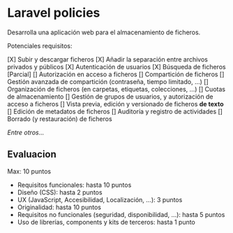 # Laravel policies

Desarrolla una aplicación web para el almacenamiento de ficheros.

Potenciales requisitos:

[X] Subir y descargar ficheros
[X] Añadir la separación entre archivos privados y públicos
[X] Autenticación de usuarios
[X] Búsqueda de ficheros [Parcial]
[] Autorización en acceso a ficheros
[] Compartición de ficheros
[] Gestión avanzada de compartición (contraseña, tiempo limitado, ...)
[] Organización de ficheros (en carpetas, etiquetas, colecciones, ...)
[] Cuotas de almacenamiento
[] Gestión de grupos de usuarios, y autorización de acceso a ficheros
[] Vista previa, edición y versionado de ficheros **de texto**
[] Edición de metadatos de ficheros
[] Auditoría y registro de actividades
[] Borrado (y restauración) de ficheros

_Entre otros..._


## Evaluacion

Max: 10 puntos

* Requisitos funcionales: hasta 10 puntos
* Diseño (CSS): hasta 2 puntos
* UX (JavaScript, Accesibilidad, Localización, ...): 3 puntos
* Originalidad: hasta 10 puntos
* Requisitos no funcionales (seguridad, disponibilidad, ...): hasta 5 puntos
* Uso de librerías, components y kits de terceros: hasta 1 punto

